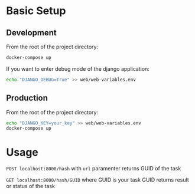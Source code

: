 # Basic Setup

## Development

From the root of the project directory:

```bash
docker-compose up
```

If you want to enter debug mode of the django application:

```bash
echo "DJANGO_DEBUG=True" >> web/web-variables.env
```

## Production

From the root of the project directory:

```bash
echo "DJANGO_KEY=your_key" >> web/web-variables.env
docker-compose up
```

# Usage

`POST localhost:8000/hash` with `url` paramenter returns GUID of the task

`GET localhost:8000/hash/GUID` where GUID is your task GUID returns result or status of the task